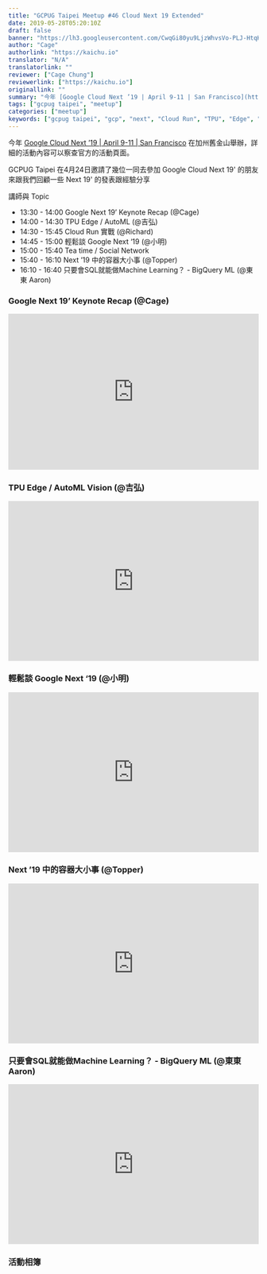 ```yaml
---
title: "GCPUG Taipei Meetup #46 Cloud Next 19 Extended"
date: 2019-05-28T05:20:10Z
draft: false
banner: "https://lh3.googleusercontent.com/CwqGi80yu9LjzWhvsVo-PLJ-HtqHqpkUw0SNYlaTqJCoYFSQJx-M8Iyh4qxHthJT_LgKkA13EN9gbjZuUcMwyJ2HepYL2ELrEyXDqKIBJUgMNndo8YiPTqNZmF9mHgQzb7a2gQ_LRXq09Q_w20_BvqjZncgj52H6_5MTdIcKNldtuSpkCzsnXcZC0THZ8xLEmPOgTlOJs1wGVssMPitFwoPN53FgY_oHaWJWOoNmjsSI8UY2CBWrIKO9ewCVgcbZAMZnzZ9F17zhk2W_7i_EiKSjGzMK1vaIPZYh-B8bmVOvlDwtIPip00H-4pzOGYCskt1BjB-SFGcJBnBUd-wxKnnam9qj-UbG_1tT8wU0kPLXEmSmdYuKO7EBEjgEM3rN4vdsUeRrgnEK9hkm7LadmpJuDRKGUjx5Rnk7P4gSDQcKqt3JNms1lF6WTBJc8eH3aMg-BVfaWJ8d2PmZE0YuPd3uFlIrS411m3dxZZ4sRYS_y-3rLJhK_yVAl5BQYtaZxu4txKTtZma3mnhOKMNGp2BERLLMcVlOxYgn5KIUllhQut6V_MYOsfHzgyi4y9qbK2a6vaeE_SU4uG67D_ELQI0loM_pIzo7kW6egcui3XBlMGm-zYhLslS9mzmDC0jhpsj3F0EV7yhQ3nSsnO5dzRBEkFoXAL3bQ9mx2dutqi36359yOKOCrGUu4tLwNy-gQHqpk3QVinZONKoy72Q2pRtDNQ=w2780-h1564-no"
author: "Cage"
authorlink: "https://kaichu.io"
translator: "N/A"
translatorlink: ""
reviewer: ["Cage Chung"]
reviewerlink: ["https://kaichu.io"]
originallink: ""
summary: "今年 [Google Cloud Next ’19 | April 9-11 | San Francisco](https://cloud.withgoogle.com/next/sf/) 在加州舊金山舉辦，詳細的活動內容可以察查官方的活動頁面。GCPUG Taipei 在4月24日邀請了幾位一同去參加 Google Cloud Next 19' 的朋友來跟我們回顧一些 Next 19' 的發表跟經驗分享"
tags: ["gcpug taipei", "meetup"]
categories: ["meetup"]
keywords: ["gcpug taipei", "gcp", "next", "Cloud Run", "TPU", "Edge", "AutoML", "BigQuery", "ML"]
---
```


今年 [Google Cloud Next ’19 | April 9-11 | San Francisco](https://cloud.withgoogle.com/next/sf/) 在加州舊金山舉辦，詳細的活動內容可以察查官方的活動頁面。

GCPUG Taipei 在4月24日邀請了幾位一同去參加 Google Cloud Next 19' 的朋友來跟我們回顧一些 Next 19' 的發表跟經驗分享

講師與 Topic

- 13:30 - 14:00 Google Next 19’ Keynote Recap (@Cage)
- 14:00 - 14:30 TPU Edge / AutoML (@吉弘)
- 14:30 - 15:45 Cloud Run 實戰 (@Richard)
- 14:45 - 15:00 輕鬆談 Google Next ‘19 (@小明)
- 15:00 - 15:40 Tea time / Social Network
- 15:40 - 16:10 Next ’19 中的容器大小事 (@Topper)
- 16:10 - 16:40 只要會SQL就能做Machine Learning？ - BigQuery ML (@東東 Aaron)

### Google Next 19’ Keynote Recap (@Cage)
<div style="left: 0; width: 100%; height: 0; position: relative; padding-bottom: 56.25%; padding-top: 30px;"><iframe src="https://docs.google.com/presentation/d/1EpfBgsBZLgpRg_6MkwaDDwP9E5L5n5F6CM-2kBSN6OQ/preview?usp=embed_googleplus" style="border: 0; top: 0; left: 0; width: 100%; height: 100%; position: absolute;" allowfullscreen scrolling="no" allow="autoplay; encrypted-media"></iframe></div>

### TPU Edge / AutoML Vision (@吉弘)
<div style="left: 0; width: 100%; height: 0; position: relative; padding-bottom: 56.25%; padding-top: 38px;"><iframe src="https://www.slideshare.net/slideshow/embed_code/key/LE47PU8UUWa9b6" style="border: 0; top: 0; left: 0; width: 100%; height: 100%; position: absolute;" allowfullscreen scrolling="no" allow="autoplay; encrypted-media"></iframe></div>

### 輕鬆談 Google Next ‘19 (@小明)
<div style="left: 0; width: 100%; height: 0; position: relative; padding-bottom: 56.25%; padding-top: 38px;"><iframe src="https://www.slideshare.net/slideshow/embed_code/key/bY9o6e7IZaUZX" style="border: 0; top: 0; left: 0; width: 100%; height: 100%; position: absolute;" allowfullscreen scrolling="no" allow="autoplay; encrypted-media"></iframe></div>

### Next ’19 中的容器大小事 (@Topper)
<div style="left: 0; width: 100%; height: 0; position: relative; padding-bottom: 56.25%; padding-top: 38px;"><iframe src="https://www.slideshare.net/slideshow/embed_code/key/fByH5k48vnGU8x" style="border: 0; top: 0; left: 0; width: 100%; height: 100%; position: absolute;" allowfullscreen scrolling="no" allow="autoplay; encrypted-media"></iframe></div>

### 只要會SQL就能做Machine Learning？ - BigQuery ML (@東東 Aaron)
<div style="left: 0; width: 100%; height: 0; position: relative; padding-bottom: 56.25%; padding-top: 38px;"><iframe src="https://www.slideshare.net/slideshow/embed_code/key/1REbnNEP4FMmHL" style="border: 0; top: 0; left: 0; width: 100%; height: 100%; position: absolute;" allowfullscreen scrolling="no" allow="autoplay; encrypted-media"></iframe></div>

### 活動相簿
<script src="https://cdn.jsdelivr.net/npm/publicalbum@latest/dist/pa-embed-player.min.js" async></script>
<div class="pa-embed-player" style="width:100%; height:480px; display:none;"
  data-link="https://photos.app.goo.gl/jdEF1kMXHKPvHUC3A"
  data-title="GCPUG Taipei Meetup #46 - Google Cloud Next 19 Extended"
  data-description="49 new photos added to shared album">
  <img data-src="https://lh3.googleusercontent.com/KnzKV-2b5K7Qm-vfFbnw7rz8Yvic5NKYxlOXcGRWpD6FvoS4Ne8Ipwt35zjX8rFKDzZgK0tgMGUakmiawtgoCER_OEgw3jtMu0hzGGewmHe98X1MNALESnNy7i8z3a7yIB9DdXQ8EEM=w1080-h720" src="" alt="" />
  <img data-src="https://lh3.googleusercontent.com/tNhy6Vzmws_Xr2s7Sg-mpgpu6JwZVZjxW5aW1T0X47DqqckpeiBdAZb3MOzuL2cEY31w7AT1X8N52QzXJA9QCTATIgwU0qIShxLh0F-kLMCg0_eRbOGYeV-LDLwbZgMvVwZZjIdbwLg=w1080-h720" src="" alt="" />
  <img data-src="https://lh3.googleusercontent.com/hgaAPzfcqZUQkAqEB-2_-IWS1wxxxUy4bqKLJVP2zEfKpM0C6bHqXSjvceV-JFSHQmfzTso_7UV7tGe3W5eBfhPZK_PZrun58TmsJ-Yxj3X3jfW9MwhV19bJYiYEo4Y-K83zoyR7Y7w=w1080-h720" src="" alt="" />
  <img data-src="https://lh3.googleusercontent.com/89hinYSnBGZeuDiBZXnrjF6JRDDi71oWX4aLEeKrzg9T0jY8FV7f8IQrnlRlrLN87E8w45okrYlMlpHUSY_P4bYPQB_eMAW1sY4xE6y3iW5mvDpfAKiqBFFcYszkndjTXJirf7t6x-U=w1080-h720" src="" alt="" />
  <img data-src="https://lh3.googleusercontent.com/QvvWIrYODvyijt81P8syFk8P1zOS-WWNtzOgwQpLfydn_9dzXGSolOwArJD5TiWSZbNd2clrJ3nG0IuGndGHnr_rL1lHbKL5BKXMNQl6in4kc-Ke0-h1fBjBYKuEZiN9ixKAibQuuIQ=w1080-h720" src="" alt="" />
  <img data-src="https://lh3.googleusercontent.com/rZ2_t-fg6SAGylBkwv10gOoWVsYz5eehjl6ctbqZ-rQ6Gfb8Q8jMCFbdQWaMDEPS133kJ3qw13pS1UN6wXXn7Ba91bE1BO00T6C2XTXfu3Kph23CSLGbhh0pkEse6NhUsu0Q8hVh_w8=w1080-h720" src="" alt="" />
  <img data-src="https://lh3.googleusercontent.com/Uem-StppxBAE2C5yl092g1ukJx_TzLTtHpxL7XlxDlqkxqZjHC_6YtJpnP1rUt_L09RgNE8dTIfFAu9KdqttnXknJ71PIPGVNyWRQIFB1Ume9-iGXpV1jiGjWaiIEPLMJlRbtPrPn8Q=w1080-h720" src="" alt="" />
  <img data-src="https://lh3.googleusercontent.com/0R8ijqk71wGZM4fl605Z33Sz5xIsjzwJdcBE0LEpBhrBLnN68zRvpX2yasSSSC--xtnFtzWolI-GaSYZniI_9kqwNNJv_LbC9doLCsy-lSrH5kj2jeP1mED8NKLjeSUCLFjraV9fvgw=w1080-h720" src="" alt="" />
  <img data-src="https://lh3.googleusercontent.com/NJgpIg6fJ5WUC-Ag1CuF0Py2SEQM9wyvwi2I_LTpMabnsOz5QJDd6LoyYHJgPV4ZCVAPOaUD20eqlzjI05ofiQlm8eYX4i3Ajs296mcJY8F8bW9ff8AJpO3R0q2AMcjBozk8moNYsMQ=w1080-h720" src="" alt="" />
  <img data-src="https://lh3.googleusercontent.com/phIGf0k4o29JaOeINwOph0bmZVJKRgyjx5zvTi07nWa2X-U2IEPfUL4H7Xo-3OFZGP-t1LsQ6ZAlad_M3PoxErESpYCgynC-GBol--QST9voRGQIV4SVQMHdjn5pJs4SYITS50wJpWw=w1080-h720" src="" alt="" />
  <img data-src="https://lh3.googleusercontent.com/6LbkgxAPwCdGKGJWfQut7dNSl1L2e9-L6OOHHsiAsFdE1KUIWmAak92UhgiieG_HhM1RPKKBrGcR7igXzL_wnzkwjzned9mOOEy7o8AP4VNGX1s8nKgNTJB0hnWEm53tds_hz7A-bt4=w1080-h720" src="" alt="" />
  <img data-src="https://lh3.googleusercontent.com/wx6-8oJsT-jpJh2UM2yOAJFJNHI-SeMnUPVePOze6LpbklomLOmMc4o8XVZed6seOZ1FEOSK2ZkoUgO-Og3cJBJkmaqEP_DjkKwuasrZt9v7WMrUt82bkxjqchXzZ8SkUud5_UkdnHg=w1080-h720" src="" alt="" />
  <img data-src="https://lh3.googleusercontent.com/dQsrwogGepglPHwb0ziPrlVWRuEXCh-dUsPa4-aLn3IH3orCzWQARHZViX1uQYHvLMLqiH-locvHfmNOuIP9ykStg4ZEfpPLMuAQNvvAldCpjgwphpQHXebfkd06vFGUaDJa3p8LfA=w1080-h720" src="" alt="" />
  <img data-src="https://lh3.googleusercontent.com/Bgg_amI7IRam1jc6TMcZ5hTBjR9ODuWzTLIjeVL9bqRAL9--du3aSSgLQt6cTHO5x5K2q7LWQzc8lMMtjqTS4Cwgp8EsavwSnNb9sH5YqxkYdUkGCYWi-IhnuWMA86AJ1_971BYO5HE=w1080-h720" src="" alt="" />
  <img data-src="https://lh3.googleusercontent.com/mPp921YUMm36RaUXeUaHtztX8Gx8cWm4N0hKE-50JugZI9GUcq3pHBtDoV_28VPUFIXl4gDGnOwaev4G9QZdaaEZ5pm5tsSyGD1_IEX6YlXwRoenf5Cgm4Sy0i-R8sV47Oe3CxvOVsg=w1080-h720" src="" alt="" />
  <img data-src="https://lh3.googleusercontent.com/LVV4l06LZStNO-XiOgeq48Mh1tEYP8jeCjNcAqFZcQIPNcXhqWPIVKTGQxIGKu8zNsdunP6dJeWpKF2xNcwBJJXBScrpLzGb2aDLaQX0ma0PBDW-KFNYuB16eV6A4HgTt3MWM12BK30=w1080-h720" src="" alt="" />
  <img data-src="https://lh3.googleusercontent.com/1ezZ9UVlDq5tvFOe2hS0Jy5qIGKcBWf_uzNxSljNEYaq7YnBmGI5Y9FRf7wz9ivIQGIN_KhYNj7HcO0YJSPuaR0m1WkkfjxXUEP4lRWmb4eigtrBGrqQpuKpG8mjekmiWOS2kJOni4M=w1080-h720" src="" alt="" />
  <img data-src="https://lh3.googleusercontent.com/Mx-Y9768bom7KCcXb-6pVRLdZ_RmLGPDKtXASiVdTxzqgTjuKvJuk2pCnyl7b6SPdAB7surBLIXctxya3T2Sstlbc5aI_ufJWQFwshz1RngVLBPPFUdGalvuu6B1kFgyZ4bMVDY5oTw=w1080-h720" src="" alt="" />
  <img data-src="https://lh3.googleusercontent.com/4bjIHuQOZI-qJd7MKfF_rjiMNS01lwIe5fw0T0CGzH4NCbLMRJXz0MgKD9zaWFLKvBtKbxwI6oj2RnO7X8BQX2tYBVjubZq5CMyqz8Uop-2Aofq1NvyjeuyZMVyJEVdKsFDMJtLzOOk=w1080-h720" src="" alt="" />
  <img data-src="https://lh3.googleusercontent.com/wOTWpjNoTCo1APF37FYoGvdJPadC1MPJvXGasHAxi--OARPReeGGzzPWEXt9v6J8hVcMCR7zLmMFdRy7jrzkz-99ortLh6MYNrllsHyZyr7AGLfAOEVCS49Htz6QLUcrI1V7BAMg3ic=w1080-h720" src="" alt="" />
  <img data-src="https://lh3.googleusercontent.com/5SjEO32F36O1eJgUPVE5kQkKxZHhXRCDZ3fftKtIYT7VGbhepldDMJbmzcytPyirPKiXlKnS5evP69fZtX9e4xELN_mZnRA_i7hwuXvZKdkpa5Hy0lPeQiYicqHzXB92xIN5T0BInEY=w1080-h720" src="" alt="" />
  <img data-src="https://lh3.googleusercontent.com/Q_9XcvIsWNSEbIIyIZCueszHKZb7uDFi-0LRsFzeRSM96TbhVAPn9-25g9PRZRtsQfWIxSnyDwXvV4WM1sP2Nc6EAjJlQMGzEHEOHws4HXuFCv2yZiWOYC3CdSiW5qxD26tmVCFrD-A=w1080-h720" src="" alt="" />
  <img data-src="https://lh3.googleusercontent.com/jrFaXf1T72KNASOADAisXrTTE242OAxxvTKW4RF3UJrzthl0WimgykOCMGYD_f07MPvY__Q5FT2jpdHB_lIfaFb-Vdy8kMtMPPgg7OzF2WVb0r8T6LLsqal_ETJXeRqwgUv5-eTI2FQ=w1080-h720" src="" alt="" />
  <img data-src="https://lh3.googleusercontent.com/6-vp63BIPjxCa5cyC4g9FlwxhRi0aMGKShINd10ff-Zp1lnw6d1k9Eso_Iu-GE_CETctP4fFAeeuJj_j2itYF9CvXDIA_7ex6RXL9aU_LHnlhpWsUtHc0gQCsAj4AcRt7H7pes48nTo=w1080-h720" src="" alt="" />
  <img data-src="https://lh3.googleusercontent.com/uzCbZtFbTgH3pLLQ6CiXs2ezyEWggWaD9YOWOKVis3qudQQ8dc-VXuYz3pMqa-HVGdicBHfhRwU28wJrghCiWaX0ueFS_xMJz8AWW6b9yFelY2x56nYA3EISScNQD_734SfahRWnIrc=w1080-h720" src="" alt="" />
  <img data-src="https://lh3.googleusercontent.com/Hgn0RMRX-DSF6yQxY2Qd4riZLuqFDqfTl2i2dsBDrEdn9Iesiychjgywp8-zDMTFtnO5Ik6laUDB6oK8ozU_UknI7BgzRmbb-mU8bhHhPlKZXPm_H6wvVFa7uaR1FNUMJ54jBMaV_kY=w1080-h720" src="" alt="" />
  <img data-src="https://lh3.googleusercontent.com/2fOQFQQlp6bY7wu5j-_kUlYHXqd-6N48yPefEgdEg8nb67h_22l-A8Yshdn5JjA-tXsrHitsICFBbRazmZp_gaphAhoXMgYPzX3DhjkacQ_ENmVn3fqNp36KOXXCNwQT47ggDJGPIao=w1080-h720" src="" alt="" />
  <img data-src="https://lh3.googleusercontent.com/K_7coxe0gB7C7y1YrWXxdb8NVKt_kW-g_GwOYbI7DJdCK4N9lU6y7gjeQfMWY6yEC9zR8zEQmM0L8617QDf2Mr54kw4URqeNVwIixjm8Qco4aZlNp-ncbrHPgUIgYkIt2j76nhI9YDA=w1080-h720" src="" alt="" />
  <img data-src="https://lh3.googleusercontent.com/te6tWgWgknDgQO9NvYn4cnhVwyvFuqTU054WKR5nCumFQDUAXGD-ZiIx3YRru29ywwdODCDZo1QZkpet_ViRZ9N_bOsFPw3ttYUxNsD-zXllxV_sNonjsYAGLqiyzb0EOBimP_S1qlY=w1080-h720" src="" alt="" />
  <img data-src="https://lh3.googleusercontent.com/4jyJVokHTgz90xbJf9f7_MkWu-ZIl4iLUXGp4viMbhuY-UmqmwDTRrPuxO2zTS3HR2_E3zGiaO_4YuQBWS7EO8YMNr7CfONdesTSz5Bkfdn5-3U6_rC3sGWCnIiOhA414Oat3zigXQc=w1080-h720" src="" alt="" />
  <img data-src="https://lh3.googleusercontent.com/IrE-3VjhQIa02vYHNnZAaA8J95F_ZWQC0fK5Az1rS-qem94vnwSF9gf2zC4xT2XX1Y7pk0Pgc_Y-GOCizY-uqGJyf680RFcoF19ZJcf2b22OIZQUZTNea9ugeW2uGR665EY5FJsX00Q=w1080-h720" src="" alt="" />
  <img data-src="https://lh3.googleusercontent.com/g8HSC_FIxcgxgFWdMPKI3O0HBRkKzTdajvs-wbtxBLb7DNfB7RaBe3wr1zlgEEGwTzDsM_64Q0ZYJxXWOIYscu4WnbCs03AaTW8ido3Lm4mrQKt_8RKU7tDlbKlYx2salpet3beX09U=w1080-h720" src="" alt="" />
  <img data-src="https://lh3.googleusercontent.com/RQXePiHcMUmqJPULbkWBki4u2XZdFuNNAfKUoJi4pw-3e91AKMfPoNnd4E8tuWM28nHuuoZtE3I8bqL9UiWURMVPE0sdxvvVuHu9kAKsKgIYHLji7nWCe9WNwRLQekVsUNkadPFmlWs=w1080-h720" src="" alt="" />
  <img data-src="https://lh3.googleusercontent.com/isG-1dbMQomWKmlaxnRWi2D-ZzeROYMpFzHeUTJv9Jr6h2bM-joKkA4DunRcrMrwVBY44xkTscXGbwtuwu_BdoGQCNPxPaeXdVoMTw-Y1UeAgYVAFh_VMbj02x8Rw2BPT0N7UplB1uI=w1080-h720" src="" alt="" />
  <img data-src="https://lh3.googleusercontent.com/3sMykJamRb4sDYOn9a748V40OQ-oKpeJHDLTDmoVGvMeUT4fzjHWxbfpgL4ZEXLDvn4eaLaGXWfRb3fdPUNwwzu-lXxqA-srRNO5QolynJrh7mXpA16nUhfQfl3VJ2orVWvlRNamZp0=w1080-h720" src="" alt="" />
  <img data-src="https://lh3.googleusercontent.com/qrZlkrqIVwQ2GJjJ0WnJEWdrh7MCB_uCmn2y0AmQhjSblcWIveqBOde_apLlkWCt6Sz7uFvl-e7yEOQ3l61grU5-inHGCDqyqNI_teW-qTe1WyGNqkVgiQOI18XRJ5oTYIWWeCbLDew=w1080-h720" src="" alt="" />
  <img data-src="https://lh3.googleusercontent.com/_kR3MAd_hT2S-Zn-3_xkZF4HJ5GtaaHwvykpZuXpeir0_7i96ujcV3_mgLD06ipOv19ulXMSqQu4aK05S8KTpa6mhVm8LoA60lhXt5i2Gc8toojglwGv_4kqrsq1RIF2c57F9tNirUQ=w1080-h720" src="" alt="" />
  <img data-src="https://lh3.googleusercontent.com/mCA8s6VJN4Tm133A5-36rTi-_HqBHgA9JUbxXMa3P3Kty85ZGKMj8FRvvgkEW5rQ4nMpiwPJA7BVD_VR9to3fZTeCIphLs6bCH77dqbw8iKcBaR50Qyv5LNxzTuaVhcuXw126mc7J6I=w1080-h720" src="" alt="" />
  <img data-src="https://lh3.googleusercontent.com/HPc9QFHLJuu6uqX5y2y9jKuNay0RH5VXHo7uZm48QOo27x4FLA5E51L4dag_0g39zOl1LdyAplv6YE6HzjEYKr2Ke16qr-w8t61pKUpj4CoI82gOTmfoDHUJ6KM3aUOJOLw4_R7aEDc=w1080-h720" src="" alt="" />
  <img data-src="https://lh3.googleusercontent.com/wS2KalbLSV-BVBxchj6n7_x5b-6n7Dxbb0jIZDhm2ujDVLWos1uvhHXHsta5u7taha21CoOrYPb3BAjLBf3xs21oo6XAF2yzRf8qNgl5R0AzVPTN2okYg1YVT5_GMZNomiQaICeN1_8=w1080-h720" src="" alt="" />
  <img data-src="https://lh3.googleusercontent.com/Ru7UVuTSnw59SX7bIyI3v7uInlCWhwBDANDOzSbR3w_1DXJs8QQRpgX1trZG_7QtaQ0V7_86CJwtcDcGZ36nH9fNXkLzQ2JlhsE7fr_vQLMTWykCwb9WjRMF411zjr9PGGdQNafPX-w=w1080-h720" src="" alt="" />
  <img data-src="https://lh3.googleusercontent.com/VCH8vz0JjZhfZouTxEkX1d7BfSP1ywyXx0IdAV6jYNBubsLiNMHts5zU7mybiZH66DwQPE2gV4lXJ6m1B1QLzsDcG1vHU--zlJaAvuPArD088cOeIuLIV0_p27NyGtzh8UsnzWYYeYg=w1080-h720" src="" alt="" />
  <img data-src="https://lh3.googleusercontent.com/vY9NVLf3_ssa4aUCTpKVc93J82QOgWMHTHPup6V5z1uLFGhPKwQqabDN0DOEplGDcaDd19D8Joxno3Vo8rFlQcgG2DdPyJV7sGm1Zhelcij3gBUN5kTUHBPy2KreYXzxYkHAJQuCnEs=w1080-h720" src="" alt="" />
  <img data-src="https://lh3.googleusercontent.com/GaBlSQKC3DlSTJjkvh5DtQXBgOL6nmPK6mAduJmSdganFpFdmPHvKJvuYLo5KlSBgyjhR7oHinXI8VUrzo251USbPtvcXk_N3x80m2EXKG_Ct8__o9M21iCD8NHX8UOaQIsiOJUfYMA=w1080-h720" src="" alt="" />
  <img data-src="https://lh3.googleusercontent.com/yGTTduqT-s2rcPhp3EYRKQQCMKdPklmOjMRnp9gZtNJZeaCjcaOr3UnE0ATPx4KBgPs38HMFLmoU361Rp8fZOl1FugaowOoJ3W2DEnK3FTbfC9XNY0rh92WLprICmo4P4t2gLIMlN0s=w1080-h720" src="" alt="" />
  <img data-src="https://lh3.googleusercontent.com/QcE9Ph1ylbgCFzgUSGLNsIssGnBtbT0-mLF3BelDL5sJio1s52eW3gC06e9MBIpU200jVcZfifwvcQ5UmMsdbCxHH_52gtpjs13C6ovI1IHvWx63v3l8Xewigbz7vRM2cp9wJzkXE5g=w1080-h720" src="" alt="" />
  <img data-src="https://lh3.googleusercontent.com/WAhCvspEOI3ufXsVTFm4yQ8ewAztg9ZkMHxgXrXe_ojtPFYqZdSjbm-d_GuRf3aqznPVlnPKRTtXalbLF_uUsuccORY65OW_zSbyrFQtZU5RNsoXuW98_FdpVaUfqUkP4obKu86F0aY=w1080-h720" src="" alt="" />
  <img data-src="https://lh3.googleusercontent.com/g6GNHk7K79hOjy7aONQVE6J6FO45BDEBgF50kLw0qWou_UwH-QktA_MSR84yxgJCoQV2C8JXSl0eVHg7emakQOCS-G_l0ZfAjzox1QPJcGZWG57i32miuVemvVTlX5Ja4dI5A5QnKzE=w1080-h720" src="" alt="" />
  <img data-src="https://lh3.googleusercontent.com/faus-u7iqjuPJ0KM5C52n46FTjz4ZgRcKQ5NMri0lS5McRgaY-pNdyulJrN5_RJdXCLikR6HtwMnK6rlHS79pEgNXWc4WJkkYRiaB4y-8KHMDXj8dia9qxPjsr-zQy11-WOts4LuMl0=w1080-h720" src="" alt="" />
</div>
